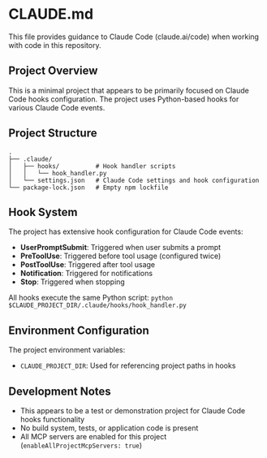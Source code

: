 # CLAUDE.md

This file provides guidance to Claude Code (claude.ai/code) when working with code in this repository.

## Project Overview

This is a minimal project that appears to be primarily focused on Claude Code hooks configuration. The project uses Python-based hooks for various Claude Code events.

## Project Structure

```
.
├── .claude/
│   ├── hooks/          # Hook handler scripts
│   │   └── hook_handler.py
│   └── settings.json   # Claude Code settings and hook configuration
└── package-lock.json   # Empty npm lockfile
```

## Hook System

The project has extensive hook configuration for Claude Code events:
- **UserPromptSubmit**: Triggered when user submits a prompt
- **PreToolUse**: Triggered before tool usage (configured twice)
- **PostToolUse**: Triggered after tool usage
- **Notification**: Triggered for notifications
- **Stop**: Triggered when stopping

All hooks execute the same Python script: `python $CLAUDE_PROJECT_DIR/.claude/hooks/hook_handler.py`

## Environment Configuration

The project environment variables:
- `CLAUDE_PROJECT_DIR`: Used for referencing project paths in hooks

## Development Notes

- This appears to be a test or demonstration project for Claude Code hooks functionality
- No build system, tests, or application code is present
- All MCP servers are enabled for this project (`enableAllProjectMcpServers: true`)